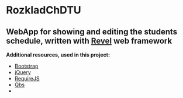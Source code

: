 RozkladChDTU
=========
WebApp for showing and editing the students schedule, written with [Revel][1] web framework
---------------

**Additional resources, used in this project:**

 - [Bootstrap][2]
 - [jQuery][3]
 - [RequireJS][4]
 - [Qbs][5]
 - 
  [1]: http://revel.github.io/index.html
  [2]: https://github.com/twbs/bootstrap
  [3]: https://github.com/jquery/jquery
  [4]: https://github.com/jrburke/requirejs
  [5]: https://github.com/coocood/qbs
